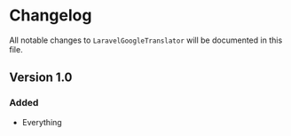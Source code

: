 # Changelog

All notable changes to `LaravelGoogleTranslator` will be documented in this file.

## Version 1.0

### Added
- Everything
